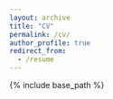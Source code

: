 ```yaml
---
layout: archive
title: "CV"
permalink: /cv/
author_profile: true
redirect_from:
  - /resume
---
```


{% include base_path %}



<!-- <iframe src="https://docs.google.com/viewer?url=https://xwang112358.github.io/files/Xin_Wang_Resume.pdf&embedded=true" 
        width="100%" height="800px" style="border:none;"></iframe> -->

<!-- <object data="../files/paper1.pdf" type="application/pdf" width="100%" height="800px">
    <p>Your browser does not support PDFs. <a href="../files/paper1.pdf">Download the PDF</a>.</p>
</object> -->

